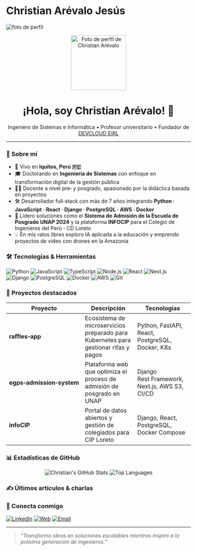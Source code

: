 # Christian Arévalo Jesús

<img src="https://avatars.githubusercontent.com/u/29221103?v=4" alt="foto de perfil" >

<!-- Reemplaza <username> con tu nombre de usuario real de GitHub -->
<p align="center">
  <img src="https://github.com/carevalojesus.png" width="150" height="150" alt="Foto de perfil de Christian Arévalo"/>
</p>

<h1 align="center">¡Hola, soy Christian Arévalo! 👋</h1>

<p align="center">
  Ingeniero de Sistemas e Informática • Profesor universitario • Fundador de <a href="https://devcloud.pe">DEVCLOUD&nbsp;EIRL</a>
</p>

---

### 📌 Sobre mí

- 📍 Vivo en **Iquitos, Perú 🇵🇪**
- 🎓 Doctorando en **Ingeniería de Sistemas** con enfoque en transformación digital de la gestión pública
- 🧑‍🏫 Docente a nivel pre‑ y posgrado, apasionado por la didáctica basada en proyectos
- 🛠️ Desarrollador full‑stack con más de 7 años integrando **Python · JavaScript · React · Django · PostgreSQL · AWS · Docker**
- 🚀 Lidero soluciones como el **Sistema de Admisión de la Escuela de Posgrado UNAP 2024** y la plataforma **INFOCIP** para el Colegio de Ingenieros del Perú ‑ CD Loreto
- 💡 En mis ratos libres exploro IA aplicada a la educación y emprendo proyectos de vídeo con drones en la Amazonía

### 🛠️ Tecnologías & Herramientas

![Python](https://img.shields.io/badge/-Python-05122A?style=flat&logo=python)
![JavaScript](https://img.shields.io/badge/-JavaScript-05122A?style=flat&logo=javascript)
![TypeScript](https://img.shields.io/badge/-TypeScript-05122A?style=flat&logo=typescript)
![Node.js](https://img.shields.io/badge/-Node.js-05122A?style=flat&logo=node.js)
![React](https://img.shields.io/badge/-React-05122A?style=flat&logo=react)
![Next.js](https://img.shields.io/badge/-Next.js-05122A?style=flat&logo=next.js)
![Django](https://img.shields.io/badge/-Django-05122A?style=flat&logo=django)
![PostgreSQL](https://img.shields.io/badge/-PostgreSQL-05122A?style=flat&logo=postgresql)
![Docker](https://img.shields.io/badge/-Docker-05122A?style=flat&logo=docker)
![AWS](https://img.shields.io/badge/-AWS-05122A?style=flat&logo=amazon-aws)
![Git](https://img.shields.io/badge/-Git-05122A?style=flat&logo=git)

### 🔭 Proyectos destacados

| Proyecto | Descripción | Tecnologías |
|----------|-------------|-------------|
| **raffles‑app** | Ecosistema de microservicios preparado para Kubernetes para gestionar rifas y pagos | Python, FastAPI, React, PostgreSQL, Docker, K8s |
| **egps‑admission‑system** | Plataforma web que optimiza el proceso de admisión de posgrado en UNAP | Django Rest Framework, Next.js, AWS S3, CI/CD |
| **infoCIP** | Portal de datos abiertos y gestión de colegiados para CIP Loreto | Django, React, PostgreSQL, Docker Compose |

### 📊 Estadísticas de GitHub
<p align="center">
  <img src="https://github-readme-stats.vercel.app/api?username=<username>&show_icons=true&theme=default" alt="Christian's GitHub Stats"/>
  <img src="https://github-readme-stats.vercel.app/api/top-langs/?username=<username>&layout=compact&theme=default" alt="Top Languages"/>
</p>

### ✍️ Últimos artículos & charlas
<!-- BLOG-POST-LIST:START -->
<!-- BLOG-POST-LIST:END -->

### 🤝 Conecta conmigo

[![LinkedIn](https://img.shields.io/badge/LinkedIn-0A66C2?style=for-the-badge&logo=linkedin&logoColor=white)](https://linkedin.com/in/christian-arevalo)
[![Web](https://img.shields.io/badge/Web-devcloud.pe-05122A?style=for-the-badge)](https://devcloud.pe)
[![Email](https://img.shields.io/badge/Email-hola@devcloud.pe-d14836?style=for-the-badge&logo=gmail&logoColor=white)](mailto:hola@devcloud.pe)

---

> *“Transformo ideas en soluciones escalables mientras inspiro a la próxima generación de ingenieros.”*

<!-- Sugerencias:
1. Cambia <username> por tu usuario de GitHub para que se carguen tu avatar y badges.
2. Actualiza los enlaces de redes sociales y los proyectos destacados.
3. Para que la sección de artículos se actualice en automático, considera usar un workflow como actions‑rss -->

